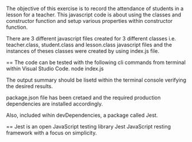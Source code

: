 
The objective of this exercise is to record the attendance of students in a lesson for a teacher. This javascript code is about using the classes and constructor function and setup various properties within constructor function.

There are 3 different javascript files created for 3 different classes i.e. teacher.class, student.class and lesson.class javascript files and the instances of theses classes were created by using index.js file. 

  == The code can be tested with the following cli commands from terminal within Visual Studio Code. node index.js

The output summary should be lisetd within the terminal console verifying the desired results.

package.json file has been cretaed and the required production dependencies are installed accordingly.

Also, included wihin devDependencies, a package called Jest.

== Jest is an open JavaScript testing library Jest JavaScript resting framework with a focus on simplicity.
